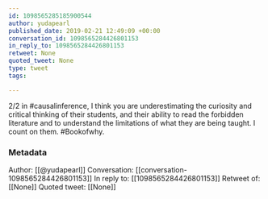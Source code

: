```yaml
---
id: 1098565285185900544
author: yudapearl
published_date: 2019-02-21 12:49:09 +00:00
conversation_id: 1098565284426801153
in_reply_to: 1098565284426801153
retweet: None
quoted_tweet: None
type: tweet
tags:

---
```


2/2
in #causalinference, I think you are underestimating the curiosity and critical thinking of their students, and their ability to read the forbidden literature and to understand the limitations of what they are being taught. I count on them. #Bookofwhy.

### Metadata

Author: [[@yudapearl]]
Conversation: [[conversation-1098565284426801153]]
In reply to: [[1098565284426801153]]
Retweet of: [[None]]
Quoted tweet: [[None]]
